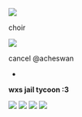 ![](https://media.discordapp.net/attachments/1222585947795751034/1223389852330885231/GMP_U2F2ZUdIMDE.gif?ex=6622e816&is=66107316&hm=f1c404b1b0b52d0bfde063465c84a17053e71aecd21c26945cdd6849cc8afe89&=&width=450&height=257)


choir



![](https://media.discordapp.net/attachments/1207400681678311458/1210231141878202378/image.png?ex=660eb895&is=65fc4395&hm=b5fe2271038f2bcefb299b648cbaf5c8873dd970f3a0e67f3a4034a272cd26fa&format=webp&quality=lossless&width=317&height=385&)


cancel @acheswan


-


**wxs jail tycoon :3**


![](https://media.discordapp.net/attachments/1207400681678311458/1210647038338007080/image.png?ex=66103bea&is=65fdc6ea&hm=98c7965c34786bf7b770225f311c82520196b9021678834664a38a19fcbd0c19&format=webp&quality=lossless&width=487&height=591&) ![](https://media.discordapp.net/attachments/1207400681678311458/1210648441991204964/image.png?ex=66103d39&is=65fdc839&hm=26593574d3018acb933de33d29ee7802fc84067aee6ad12d8b37bb546ed61753&format=webp&quality=lossless&width=383&height=393&) ![](https://media.discordapp.net/attachments/1207400681678311458/1210649568077807719/image.png?ex=66103e45&is=65fdc945&hm=a2c3bab57f01bc4caa591d3072194cbe05aa1bf42f850d38bb540d20cab4092d&format=webp&quality=lossless&width=864&height=579&) ![](https://media.discordapp.net/attachments/1207400681678311458/1210650422398681158/image.png?ex=66103f11&is=65fdca11&hm=3684a7cfa94bb8298f622dd8a803100e853413ba523940f931706ec93c15377e&format=webp&quality=lossless&width=135&height=249&)

